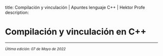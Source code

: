 title: Compilación y vinculación | Apuntes lenguaje C++ | Hektor Profe
description: 

# Compilación y vinculación en C++


___
<small class="edited"><i>Última edición: 07 de Mayo de 2022</i></small>